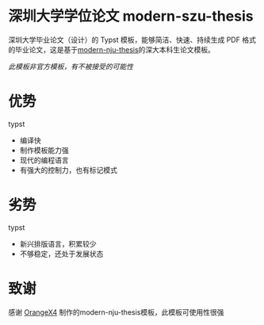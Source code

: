# 深圳大学学位论文 modern-szu-thesis

深圳大学毕业论文（设计）的 Typst 模板，能够简洁、快速、持续生成 PDF 格式的毕业论文，这是基于[modern-nju-thesis](https://typst.app/universe/package/modern-nju-thesis)的深大本科生论文模板。

*此模板非官方模板，有不被接受的可能性*

# 优势
typst
- 编译快
- 制作模板能力强
- 现代的编程语言
- 有强大的控制力，也有标记模式

# 劣势
typst
- 新兴排版语言，积累较少
- 不够稳定，还处于发展状态


# 致谢
感谢 [OrangeX4](https://github.com/OrangeX4) 制作的modern-nju-thesis模板，此模板可使用性很强